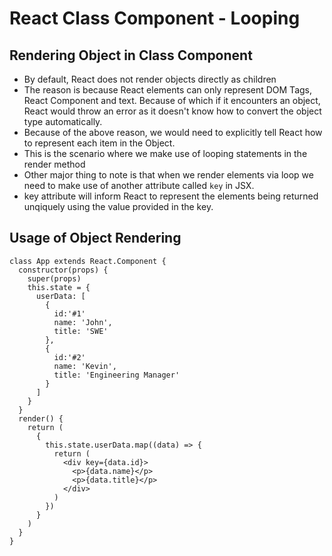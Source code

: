# React Class Component - Looping

## Rendering Object in Class Component

- By default, React does not render objects directly as children
- The reason is because React elements can only represent DOM Tags, React Component and text. Because of which if it encounters an object, React would throw an error as it doesn't know how to convert the object type automatically.
- Because of the above reason, we would need to explicitly tell React how to represent each item in the Object.
- This is the scenario where we make use of looping statements in the render method
- Other major thing to note is that when we render elements via loop we need to make use of another attribute called `key` in JSX.
- key attribute will inform React to represent the elements being returned unqiquely using the value provided in the key.

## Usage of Object Rendering

```
class App extends React.Component {
  constructor(props) {
    super(props)
    this.state = {
      userData: [
        {
          id:'#1'
          name: 'John',
          title: 'SWE'
        },
        {
          id:'#2'
          name: 'Kevin',
          title: 'Engineering Manager'
        }
      ]
    }
  }
  render() {
    return (
      {
        this.state.userData.map((data) => {
          return (
            <div key={data.id}>
              <p>{data.name}</p>
              <p>{data.title}</p>
            </div>
          )
        })
      }
    )
  }
}
```
